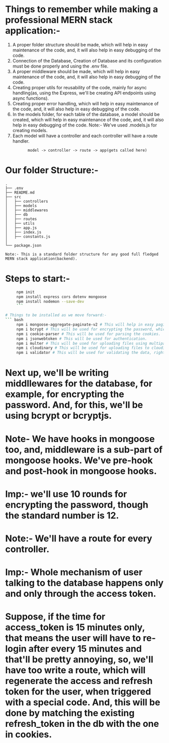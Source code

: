 # Things to remember while making a professional MERN stack application:-

1. A proper folder structure should be made, which will help in easy maintenance of the code, and, it will also help in easy debugging of the code.
2. Connection of the Database, Creation of Database and its configuration must be done properly and using the .env file.
3. A proper middleware should be made, which will help in easy maintenance of the code, and, it will also help in easy debugging of the code.
4. Creating proper utils for reusability of the code, mainly for async handling(as, using the Express, we'll be creating API endpoints using async functions).
5. Creating proper error handling, which will help in easy maintenance of the code, and, it will also help in easy debugging of the code.
6. In the models folder, for each table of the database, a model should be created, which will help in easy maintenance of the code, and, it will also help in easy debugging of the code. Note:- We've used .models.js for creating models.
7. Each model will have a controller and each controller will have a route handler.
``` flow
          model -> controller -> route -> app(gets called here)
```          


# Our folder Structure:-
```
.
├── .env
├── README.md
├── src
│   ├── controllers
│   ├── models
│   ├── middlewares
│   ├── db
│   ├── routes
│   ├── utils
│   ├── app.js
│   ├── index.js
│   ├── constants.js
│   
└── package.json

Note:- This is a standard folder structure for any good full fledged MERN stack application(backend). 
```


# Steps to start:-
``` bash
     npm init
     npm install express cors dotenv mongoose
     npm install nodemon --save-dev
     ```

# Things to be installed as we move forward:-
``` bash
     npm i mongoose-aggregate-paginate-v2 # This will help in easy pagination of the results but, more than that, it'll help us in mongoose aggregate pipeline. 
     npm i bcrypt # This will be used for encrypting the password, which will also be a part of the mongoose middleware.
     npm i cookie-parser # This will be used for parsing the cookies.
     npm i jsonwebtoken # This will be used for authentication.
     npm i multer # This will be used for uploading files using multipart/form-data(mainly for images/urls/avatars).
     npm i cloudinary # This will be used for uploading files to cloudinary.
     npm i validator # This will be used for validating the data, right now, we've used it just for the email validation.
```     


# Next up, we'll be writing middllewares for the database, for example, for encrypting the password. And, for this, we'll be using bcrypt or bcryptjs.
# Note- We have hooks in mongoose too, and, middleware is a sub-part of mongoose hooks. We've pre-hook and post-hook in mongoose hooks. 
# Imp:- we'll use 10 rounds for encrypting the password, though the standard number is 12. 


# Note:- We'll have a route for every controller. 
# Imp:- Whole mechanism of user talking to the database happens only and only through the access token.
# Suppose, if the time for access_token is 15 minutes only, that means the user will have to re-login after every 15 minutes and that'll be pretty annoying, so, we'll have too write a route, which will regenerate the access and refresh token for the user, when triggered with a special code. And, this will be done by matching the existing refresh_token in the db with the one in cookies.